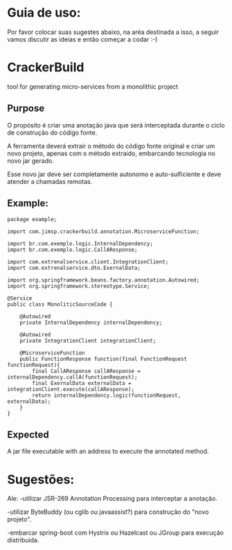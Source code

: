 # Guia de uso:
Por favor colocar suas sugestes abaixo, na aréa destinada a isso, a seguir vamos discutir as ideias e então começar a codar :-)

# CrackerBuild
tool for generating micro-services from a monolithic project

## Purpose
O propósito é criar uma anotação java que será interceptada durante o ciclo de construção do código fonte.

A ferramenta deverá extrair o método do código fonte original e criar um novo projeto, apenas com o método extraido, embarcando tecnologia no novo jar gerado.

Esse novo jar deve ser completamente autonomo e auto-sulficiente e deve atender a chamadas remotas.

## Example:

	package example;

	import com.jimsp.crackerbuild.annotation.MicroserviceFunction;

	import br.com.exemplo.logic.InternalDependency;
	import br.com.exemplo.logic.CallAResponse;

	import com.extrenalservice.client.IntegrationClient;
	import com.extrenalservice.dto.ExernalData;

	import org.springframework.beans.factory.annotation.Autowired;
	import org.springframework.stereotype.Service;

	@Service
	public class MonoliticSourceCode {

		@Autowired
		private InternalDependency internalDependency;

		@Autowired
		private IntegrationClient integrationClient;

		@MicroserviceFunction
		public FunctionResponse function(final FunctionRequest functionRequest){
			final CallAResponse callAResponse = internalDependency.callA(functionRequest);
			final ExernalData externalData = integrationClient.execute(callAResponse);
			return internalDependency.logic(functionRequest, externalData);
		}
	}

## Expected
A jar file executable with an address to execute the annotated method.



# Sugestões:

Ale:
   -utilizar JSR-269 Annotation Processing para interceptar a anotação.
   
   -utilizar ByteBuddy (ou cglib ou javaassist?) para construção do "novo projeto".
   
   -embarcar spring-boot com Hystrix ou Hazelcast ou JGroup para execução distribuida. 
